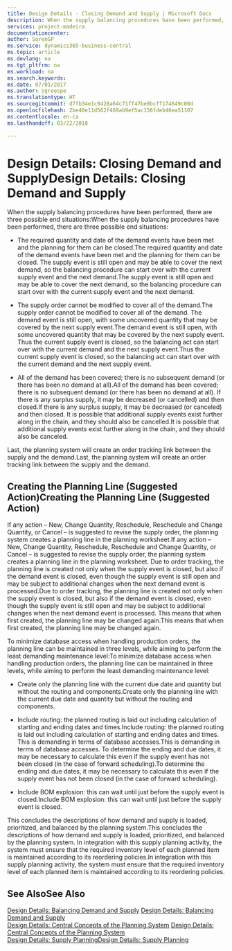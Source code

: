 ```yaml
---
title: Design Details - Closing Demand and Supply | Microsoft Docs
description: When the supply balancing procedures have been performed, there are three possible end situations.
services: project-madeira
documentationcenter: 
author: SorenGP
ms.service: dynamics365-business-central
ms.topic: article
ms.devlang: na
ms.tgt_pltfrm: na
ms.workload: na
ms.search.keywords: 
ms.date: 07/01/2017
ms.author: sgroespe
ms.translationtype: HT
ms.sourcegitcommit: d7fb34e1c9428a64c71ff47be8bcff174649c00d
ms.openlocfilehash: 2be48e11d562f469ab9ef5ac156fdeb46ea51107
ms.contentlocale: en-ca
ms.lasthandoff: 03/22/2018

---
```

# <a name="design-details-closing-demand-and-supply"></a><span data-ttu-id="51875-103">Design Details: Closing Demand and Supply</span><span class="sxs-lookup"><span data-stu-id="51875-103">Design Details: Closing Demand and Supply</span></span>
<span data-ttu-id="51875-104">When the supply balancing procedures have been performed, there are three possible end situations:</span><span class="sxs-lookup"><span data-stu-id="51875-104">When the supply balancing procedures have been performed, there are three possible end situations:</span></span>  

-   <span data-ttu-id="51875-105">The required quantity and date of the demand events have been met and the planning for them can be closed.</span><span class="sxs-lookup"><span data-stu-id="51875-105">The required quantity and date of the demand events have been met and the planning for them can be closed.</span></span> <span data-ttu-id="51875-106">The supply event is still open and may be able to cover the next demand, so the balancing procedure can start over with the current supply event and the next demand.</span><span class="sxs-lookup"><span data-stu-id="51875-106">The supply event is still open and may be able to cover the next demand, so the balancing procedure can start over with the current supply event and the next demand.</span></span>  

-   <span data-ttu-id="51875-107">The supply order cannot be modified to cover all of the demand.</span><span class="sxs-lookup"><span data-stu-id="51875-107">The supply order cannot be modified to cover all of the demand.</span></span> <span data-ttu-id="51875-108">The demand event is still open, with some uncovered quantity that may be covered by the next supply event.</span><span class="sxs-lookup"><span data-stu-id="51875-108">The demand event is still open, with some uncovered quantity that may be covered by the next supply event.</span></span> <span data-ttu-id="51875-109">Thus the current supply event is closed, so the balancing act can start over with the current demand and the next supply event.</span><span class="sxs-lookup"><span data-stu-id="51875-109">Thus the current supply event is closed, so the balancing act can start over with the current demand and the next supply event.</span></span>  

-   <span data-ttu-id="51875-110">All of the demand has been covered; there is no subsequent demand (or there has been no demand at all).</span><span class="sxs-lookup"><span data-stu-id="51875-110">All of the demand has been covered; there is no subsequent demand (or there has been no demand at all).</span></span> <span data-ttu-id="51875-111">If there is any surplus supply, it may be decreased (or cancelled) and then closed.</span><span class="sxs-lookup"><span data-stu-id="51875-111">If there is any surplus supply, it may be decreased (or canceled) and then closed.</span></span> <span data-ttu-id="51875-112">It is possible that additional supply events exist further along in the chain, and they should also be cancelled.</span><span class="sxs-lookup"><span data-stu-id="51875-112">It is possible that additional supply events exist further along in the chain, and they should also be canceled.</span></span>  

 <span data-ttu-id="51875-113">Last, the planning system will create an order tracking link between the supply and the demand.</span><span class="sxs-lookup"><span data-stu-id="51875-113">Last, the planning system will create an order tracking link between the supply and the demand.</span></span>  

## <a name="creating-the-planning-line-suggested-action"></a><span data-ttu-id="51875-114">Creating the Planning Line (Suggested Action)</span><span class="sxs-lookup"><span data-stu-id="51875-114">Creating the Planning Line (Suggested Action)</span></span>  
 <span data-ttu-id="51875-115">If any action – New, Change Quantity, Reschedule, Reschedule and Change Quantity, or Cancel – is suggested to revise the supply order, the planning system creates a planning line in the planning worksheet.</span><span class="sxs-lookup"><span data-stu-id="51875-115">If any action – New, Change Quantity, Reschedule, Reschedule and Change Quantity, or Cancel – is suggested to revise the supply order, the planning system creates a planning line in the planning worksheet.</span></span> <span data-ttu-id="51875-116">Due to order tracking, the planning line is created not only when the supply event is closed, but also if the demand event is closed, even though the supply event is still open and may be subject to additional changes when the next demand event is processed.</span><span class="sxs-lookup"><span data-stu-id="51875-116">Due to order tracking, the planning line is created not only when the supply event is closed, but also if the demand event is closed, even though the supply event is still open and may be subject to additional changes when the next demand event is processed.</span></span> <span data-ttu-id="51875-117">This means that when first created, the planning line may be changed again.</span><span class="sxs-lookup"><span data-stu-id="51875-117">This means that when first created, the planning line may be changed again.</span></span>  

 <span data-ttu-id="51875-118">To minimize database access when handling production orders, the planning line can be maintained in three levels, while aiming to perform the least demanding maintenance level:</span><span class="sxs-lookup"><span data-stu-id="51875-118">To minimize database access when handling production orders, the planning line can be maintained in three levels, while aiming to perform the least demanding maintenance level:</span></span>  

-   <span data-ttu-id="51875-119">Create only the planning line with the current due date and quantity but without the routing and components.</span><span class="sxs-lookup"><span data-stu-id="51875-119">Create only the planning line with the current due date and quantity but without the routing and components.</span></span>  

-   <span data-ttu-id="51875-120">Include routing: the planned routing is laid out including calculation of starting and ending dates and times.</span><span class="sxs-lookup"><span data-stu-id="51875-120">Include routing: the planned routing is laid out including calculation of starting and ending dates and times.</span></span> <span data-ttu-id="51875-121">This is demanding in terms of database accesses.</span><span class="sxs-lookup"><span data-stu-id="51875-121">This is demanding in terms of database accesses.</span></span> <span data-ttu-id="51875-122">To determine the ending and due dates, it may be necessary to calculate this even if the supply event has not been closed (in the case of forward scheduling).</span><span class="sxs-lookup"><span data-stu-id="51875-122">To determine the ending and due dates, it may be necessary to calculate this even if the supply event has not been closed (in the case of forward scheduling).</span></span>  

-   <span data-ttu-id="51875-123">Include BOM explosion: this can wait until just before the supply event is closed.</span><span class="sxs-lookup"><span data-stu-id="51875-123">Include BOM explosion: this can wait until just before the supply event is closed.</span></span>  

 <span data-ttu-id="51875-124">This concludes the descriptions of how demand and supply is loaded, prioritized, and balanced by the planning system.</span><span class="sxs-lookup"><span data-stu-id="51875-124">This concludes the descriptions of how demand and supply is loaded, prioritized, and balanced by the planning system.</span></span> <span data-ttu-id="51875-125">In integration with this supply planning activity, the system must ensure that the required inventory level of each planned item is maintained according to its reordering policies.</span><span class="sxs-lookup"><span data-stu-id="51875-125">In integration with this supply planning activity, the system must ensure that the required inventory level of each planned item is maintained according to its reordering policies.</span></span>  

## <a name="see-also"></a><span data-ttu-id="51875-126">See Also</span><span class="sxs-lookup"><span data-stu-id="51875-126">See Also</span></span>  
 <span data-ttu-id="51875-127">[Design Details: Balancing Demand and Supply](design-details-balancing-demand-and-supply.md) </span><span class="sxs-lookup"><span data-stu-id="51875-127">[Design Details: Balancing Demand and Supply](design-details-balancing-demand-and-supply.md) </span></span>  
 <span data-ttu-id="51875-128">[Design Details: Central Concepts of the Planning System](design-details-central-concepts-of-the-planning-system.md) </span><span class="sxs-lookup"><span data-stu-id="51875-128">[Design Details: Central Concepts of the Planning System](design-details-central-concepts-of-the-planning-system.md) </span></span>  
 [<span data-ttu-id="51875-129">Design Details: Supply Planning</span><span class="sxs-lookup"><span data-stu-id="51875-129">Design Details: Supply Planning</span></span>](design-details-supply-planning.md)

